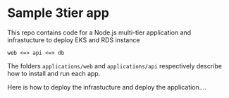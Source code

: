# Sample 3tier app
This repo contains code for a Node.js multi-tier application and infrastucture to deploy EKS and RDS instance


```
web <=> api <=> db
```

The folders `applications/web` and `applications/api` respectively describe how to install and run each app.


Here is how to deploy the infrastucture and deploy the application....
